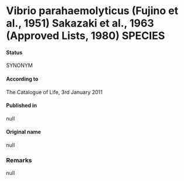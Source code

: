 Vibrio parahaemolyticus (Fujino et al., 1951) Sakazaki et al., 1963 (Approved Lists, 1980) SPECIES
=======

#### Status
SYNONYM

#### According to
The Catalogue of Life, 3rd January 2011

#### Published in
null

#### Original name
null

### Remarks
null